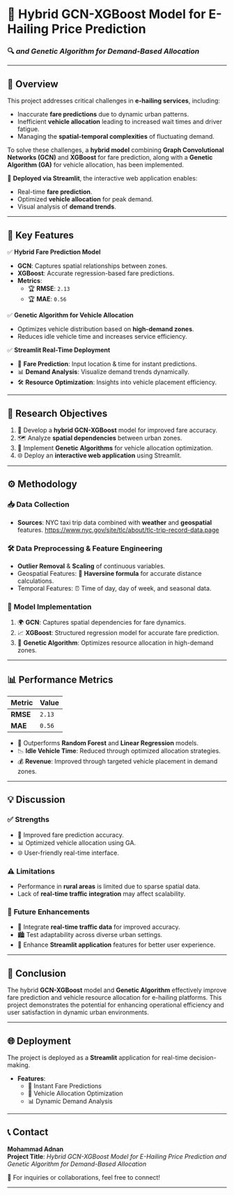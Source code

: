 # 🚖 **Hybrid GCN-XGBoost Model for E-Hailing Price Prediction**  
### 🔍 *and Genetic Algorithm for Demand-Based Allocation*

---

## 📝 **Overview**  
This project addresses critical challenges in **e-hailing services**, including:  
- Inaccurate **fare predictions** due to dynamic urban patterns.  
- Inefficient **vehicle allocation** leading to increased wait times and driver fatigue.  
- Managing the **spatial-temporal complexities** of fluctuating demand.

To solve these challenges, a **hybrid model** combining **Graph Convolutional Networks (GCN)** and **XGBoost** for fare prediction, along with a **Genetic Algorithm (GA)** for vehicle allocation, has been implemented.

🚀 **Deployed via Streamlit**, the interactive web application enables:  
- Real-time **fare prediction**.  
- Optimized **vehicle allocation** for peak demand.  
- Visual analysis of **demand trends**.

---

## 🚀 **Key Features**  
✅ **Hybrid Fare Prediction Model**  
   - **GCN**: Captures spatial relationships between zones.  
   - **XGBoost**: Accurate regression-based fare predictions.  
   - **Metrics**:  
     - 🏆 **RMSE**: `2.13`  
     - 🏆 **MAE**: `0.56`  

✅ **Genetic Algorithm for Vehicle Allocation**  
   - Optimizes vehicle distribution based on **high-demand zones**.  
   - Reduces idle vehicle time and increases service efficiency.  

✅ **Streamlit Real-Time Deployment**  
   - 🎯 **Fare Prediction**: Input location & time for instant predictions.  
   - 📊 **Demand Analysis**: Visualize demand trends dynamically.  
   - 🛠️ **Resource Optimization**: Insights into vehicle placement efficiency.  

---

## 🎯 **Research Objectives**  
1. 🚗 Develop a **hybrid GCN-XGBoost** model for improved fare accuracy.  
2. 🗺️ Analyze **spatial dependencies** between urban zones.  
3. 🧬 Implement **Genetic Algorithms** for vehicle allocation optimization.  
4. 🌐 Deploy an **interactive web application** using Streamlit.  

---

## ⚙️ **Methodology**  
### 📥 **Data Collection**  
- **Sources**: NYC taxi trip data combined with **weather** and **geospatial** features.
https://www.nyc.gov/site/tlc/about/tlc-trip-record-data.page

### 🛠️ **Data Preprocessing & Feature Engineering**  
- **Outlier Removal** & **Scaling** of continuous variables.  
- Geospatial Features: 📍 **Haversine formula** for accurate distance calculations.  
- Temporal Features: ⏰ Time of day, day of week, and seasonal data.

### 🧠 **Model Implementation**  
1. 🌍 **GCN**: Captures spatial dependencies for fare dynamics.  
2. 📈 **XGBoost**: Structured regression model for accurate fare prediction.  
3. 🧬 **Genetic Algorithm**: Optimizes resource allocation in high-demand zones.

---

## 📊 **Performance Metrics**  
| Metric           | Value       |  
|------------------|-------------|  
| **RMSE**         | `2.13`      |  
| **MAE**          | `0.56`      |  

- 🚀 Outperforms **Random Forest** and **Linear Regression** models.  
- 📉 **Idle Vehicle Time**: Reduced through optimized allocation strategies.  
- 💰 **Revenue**: Improved through targeted vehicle placement in demand zones.

---

## 💡 **Discussion**  
### ✅ **Strengths**  
- 🚀 Improved fare prediction accuracy.  
- 📊 Optimized vehicle allocation using GA.  
- 🌐 User-friendly real-time interface.  

### ⚠️ **Limitations**  
- Performance in **rural areas** is limited due to sparse spatial data.  
- Lack of **real-time traffic integration** may affect scalability.  

### 🔮 **Future Enhancements**  
- 🔗 Integrate **real-time traffic data** for improved accuracy.  
- 🏙️ Test adaptability across diverse urban settings.  
- 📲 Enhance **Streamlit application** features for better user experience.

---

## 🎯 **Conclusion**  
The hybrid **GCN-XGBoost** model and **Genetic Algorithm** effectively improve fare prediction and vehicle resource allocation for e-hailing platforms. This project demonstrates the potential for enhancing operational efficiency and user satisfaction in dynamic urban environments.

---

## 🌐 **Deployment**  
The project is deployed as a **Streamlit** application for real-time decision-making.  

- **Features**:  
   - 🎯 Instant Fare Predictions  
   - 🚗 Vehicle Allocation Optimization  
   - 📊 Dynamic Demand Analysis  

---

## 📞 **Contact**  
**Mohammad Adnan**  
**Project Title**: *Hybrid GCN-XGBoost Model for E-Hailing Price Prediction and Genetic Algorithm for Demand-Based Allocation*  

🔗 For inquiries or collaborations, feel free to connect!

---

